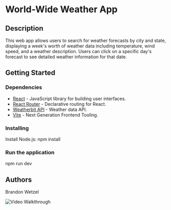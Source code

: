 # World-Wide Weather App


## Description

This web app allows users to search for weather forecasts by city and state, displaying a week's worth of weather data including temperature, wind speed, and a weather description. Users can click on a specific day's forecast to see detailed weather information for that date.


## Getting Started

### Dependencies

- [React](https://reactjs.org/) - JavaScript library for building user interfaces.
- [React Router](https://reactrouter.com/) - Declarative routing for React.
- [Weatherbit API](https://www.weatherbit.io/) - Weather data API.
- [Vite](https://vitejs.dev/) - Next Generation Frontend Tooling.


### Installing

Install Node.js:
npm install

### Run the application
npm run dev

## Authors
Brandon Wetzel





<img src='public\Screen Recording - Apr 14, 2024.gif' title='Video Walkthrough' width='' alt='Video Walkthrough' />












